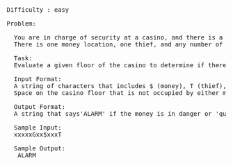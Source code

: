 <pre>
Difficulty : easy

Problem:

  You are in charge of security at a casino, and there is a thief who is trying to steal the casino's money!  Look over the security diagrams to make sure that you always have a guard between the thief and the money!
  There is one money location, one thief, and any number of guards on each floor of the casino.

  Task: 
  Evaluate a given floor of the casino to determine if there is a guard between the money and the thief, if there is not, you will sound an alarm.

  Input Format:
  A string of characters that includes $ (money), T (thief), and G (guard), that represents the layout of the casino floor.  
  Space on the casino floor that is not occupied by either money, the thief, or a guard is represented by the character x.

  Output Format:  
  A string that says'ALARM' if the money is in danger or 'quiet' if the money is safe.

  Sample Input: 
  xxxxxGxx$xxxT

  Sample Output:
   ALARM

</pre>
